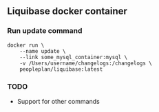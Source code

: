 ## Liquibase docker container

### Run update command

```
docker run \
	--name update \
	--link some_mysql_container:mysql \
	-v /Users/username/changelogs:/changelogs \
	peopleplan/liquibase:latest
```

### TODO

- Support for other commands
